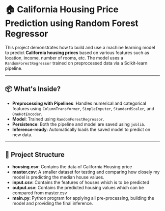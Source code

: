 # 🏠 California Housing Price Prediction using Random Forest Regressor

This project demonstrates how to build and use a machine learning model to predict **California housing prices** based on various features such as location, income, number of rooms, etc. The model uses a `RandomForestRegressor` trained on preprocessed data via a Scikit-learn pipeline.

---

## 📦 What's Inside?

- **Preprocessing with Pipelines**: Handles numerical and categorical features using `ColumnTransformer`, `SimpleImputer`, `StandardScaler`, and `OneHotEncoder`.
- **Model**: Trained using `RandomForestRegressor`.
- **Persistence**: Both the pipeline and model are saved using `joblib`.
- **Inference-ready**: Automatically loads the saved model to predict on new data.

---

## 📁 Project Structure
- **housing.csv**: Contains the data of California Housing price
- **master.csv**:  A smaller dataset for testing and comparing how closely my model is predicting the median house values.
- **input.csv**: Contains the features of houses which is to be predicted
- **output.csv**: Contains the predicted housing values which can be compared from master.csv
- **main.py**: Python program for applying all pre-processing, building the model and providing the final inference.
